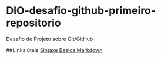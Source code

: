 # DIO-desafio-github-primeiro-repositorio
Desafio de Projeto sobre Git/GitHub

##Links úteis
[Sintaxe Basica Markdown](https://www.markdownguide.org/basic-syntax/)
